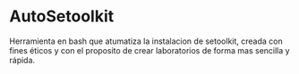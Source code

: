# AutoSetoolkit
Herramienta en bash que atumatiza la instalacion de setoolkit, creada con fines éticos y con el proposito de crear laboratorios de forma mas sencilla y rápida.
